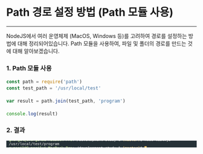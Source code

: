 # Path 경로 설정 방법 (Path 모듈 사용)
* * *      
NodeJS에서 여러 운영체제 (MacOS, Windows 등)를 고려하여 경로를 설정하는 방법에 대해 정리되어있습니다. Path 모듈을 사용하여, 파일 및 폴더의 경로를 만드는 것에 대해 알아보겠습니다.

### 1. Path 모듈 사용

``` javascript
const path = require('path')
const test_path = '/usr/local/test'

var result = path.join(test_path, 'program')

console.log(result)
```

### 2. 결과
![ex_screenshot](./assets//yarn-path-result.png)